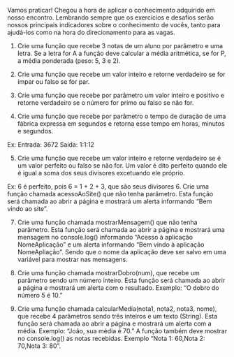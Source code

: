 Vamos praticar!
Chegou a hora de aplicar o conhecimento adquirido em nosso encontro.
Lembrando sempre que os exercícios e desafios serão nossos principais
indicadores sobre o conhecimento de vocês, tanto para ajudá-los como
na hora do direcionamento para as vagas.

1. Crie uma função que recebe 3 notas de um aluno por parâmetro e
uma letra. Se a letra for A a função deve calcular a média aritmética,
se for P, a média ponderada (peso: 5, 3 e 2).

2. Crie uma função que recebe um valor inteiro e retorne verdadeiro se
for ímpar ou falso se for par.

3. Crie uma função que recebe por parâmetro um valor inteiro e
positivo e retorne verdadeiro se o número for primo ou falso se não
for.

4. Crie uma função que recebe por parâmetro o tempo de duração de
uma fábrica expressa em segundos e retorna esse tempo em horas,
minutos e segundos.

Ex:
Entrada: 3672
Saída: 1:1:12

5. Crie uma função que recebe um valor inteiro e retorne verdadeiro se
é um valor perfeito ou falso se não for. Um valor é dito perfeito
quando ele é igual a soma dos seus divisores excetuando ele
próprio.

Ex: 6 é perfeito, pois 6 = 1 + 2 + 3, que são seus divisores
6. Crie uma função chamada acessoAoSite() que não tenha
parâmetro. Esta função será chamada ao abrir a página e mostrará
um alerta informando “Bem vindo ao site”.

7. Crie uma função chamada mostrarMensagem() que não tenha
parâmetro. Esta função será chamada ao abrir a página e mostrará
uma mensagem no console.log() informando “Acesso à aplicação
NomeAplicação” e um alerta informando “Bem vindo à aplicação
NomeApliação”. Sendo que o nome da aplicação deve ser salvo em
uma variável para mostrar nas mensagens.
8. Crie uma função chamada mostrarDobro(num), que recebe um
parâmetro sendo um número inteiro. Esta função será chamada ao
abrir a página e mostrará um alerta com o resultado. Exemplo: “O
dobro do número 5 é 10.”

9. Crie uma função chamada calcularMedia(nota1, nota2, nota3,
nome), que recebe 4 parâmetros sendo três inteiros e um texto
(String). Esta função será chamada ao abrir a página e mostrará um
alerta com a média. Exemplo: “João, sua média é 70.” A função
também deve mostrar no console.log() as notas recebidas. Exemplo
“Nota 1: 60,Nota 2: 70,Nota 3: 80”.
